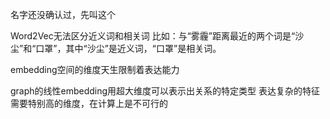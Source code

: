 名字还没确认过，先叫这个


Word2Vec无法区分近义词和相关词
比如：与“雾霾”距离最近的两个词是“沙尘”和“口罩”，其中“沙尘”是近义词，“口罩”是相关词。


embedding空间的维度天生限制着表达能力

graph的线性embedding用超大维度可以表示出关系的特定类型
表达复杂的特征需要特别高的维度，在计算上是不可行的